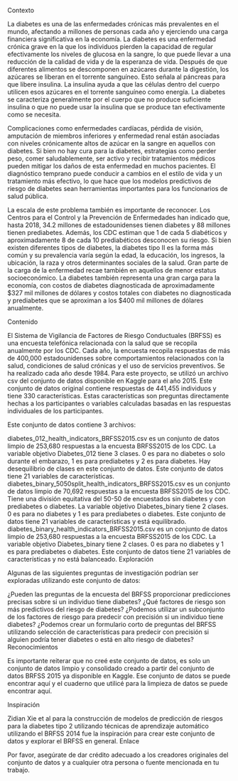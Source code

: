 
Contexto

La diabetes es una de las enfermedades crónicas más prevalentes en el mundo, afectando a millones de personas cada año y ejerciendo una carga financiera significativa en la economía. La diabetes es una enfermedad crónica grave en la que los individuos pierden la capacidad de regular efectivamente los niveles de
glucosa en la sangre, lo que puede llevar a una reducción de la calidad de vida y de la esperanza de vida. Después de que diferentes alimentos se descomponen en azúcares durante la digestión, los azúcares se liberan en el torrente sanguíneo. Esto señala al páncreas para que libere insulina. 
La insulina ayuda a que las células dentro del cuerpo utilicen esos azúcares en el torrente sanguíneo como energía. La diabetes se caracteriza generalmente por el cuerpo que no produce suficiente insulina o que no puede usar la insulina que se produce tan efectivamente como se necesita.

Complicaciones como enfermedades cardíacas, pérdida de visión, amputación de miembros inferiores y enfermedad renal están asociadas con niveles crónicamente altos de azúcar en la sangre en aquellos con diabetes. Si bien no hay cura para la diabetes, estrategias como perder peso, comer saludablemente, ser activo y recibir tratamientos médicos pueden mitigar los daños de esta enfermedad en muchos pacientes. El diagnóstico temprano puede conducir a cambios en el estilo de vida y un tratamiento más efectivo, lo que hace que los modelos predictivos de riesgo de diabetes sean herramientas importantes para los funcionarios de salud pública.

La escala de este problema también es importante de reconocer. Los Centros para el Control y la Prevención de Enfermedades han indicado que, hasta 2018, 34.2 millones de estadounidenses tienen diabetes y 88 millones tienen prediabetes. Además, los CDC estiman que 1 de cada 5 diabéticos y aproximadamente 8 de cada 10 prediabéticos desconocen su riesgo. Si bien existen diferentes tipos de diabetes,
la diabetes tipo II es la forma más común y su prevalencia varía según la edad, la educación, los ingresos, la ubicación, la raza y otros determinantes sociales de la salud. Gran parte de la carga de la enfermedad recae también en aquellos de menor estatus socioeconómico. La diabetes también representa una gran carga para la economía, 
con costos de diabetes diagnosticada de aproximadamente $327 mil millones de dólares y costos totales con diabetes no diagnosticada y prediabetes que se aproximan a los $400 mil millones de dólares anualmente.

Contenido

El Sistema de Vigilancia de Factores de Riesgo Conductuales (BRFSS) es una encuesta telefónica relacionada con la salud que se recopila anualmente por los CDC. Cada año, la encuesta recopila respuestas de más de 400,000 estadounidenses sobre comportamientos relacionados con la salud, condiciones de salud crónicas y el uso de servicios preventivos. Se ha realizado cada año desde 1984. Para este proyecto, se utilizó un archivo csv del conjunto de datos disponible en Kaggle para el año 2015. Este conjunto de datos original contiene respuestas de 441,455 individuos y tiene 330 características. Estas características son preguntas directamente hechas a los participantes o variables calculadas basadas en las respuestas individuales de los participantes.

Este conjunto de datos contiene 3 archivos:

diabetes_012_health_indicators_BRFSS2015.csv es un conjunto de datos limpio de 253,680 respuestas a la encuesta BRFSS2015 de los CDC. La variable objetivo Diabetes_012 tiene 3 clases. 0 es para no diabetes o solo durante el embarazo, 1 es para prediabetes y 2 es para diabetes. Hay desequilibrio de clases en este conjunto de datos. Este conjunto de datos tiene 21 variables de características.
diabetes_binary_5050split_health_indicators_BRFSS2015.csv es un conjunto de datos limpio de 70,692 respuestas a la encuesta BRFSS2015 de los CDC. Tiene una división equitativa del 50-50 de encuestados sin diabetes y con prediabetes o diabetes. La variable objetivo Diabetes_binary tiene 2 clases. 0 es para no diabetes y 1 es para prediabetes o diabetes. Este conjunto de datos tiene 21 variables de características y está equilibrado.
diabetes_binary_health_indicators_BRFSS2015.csv es un conjunto de datos limpio de 253,680 respuestas a la encuesta BRFSS2015 de los CDC. La variable objetivo Diabetes_binary tiene 2 clases. 0 es para no diabetes y 1 es para prediabetes o diabetes. Este conjunto de datos tiene 21 variables de características y no está balanceado.
Exploración

Algunas de las siguientes preguntas de investigación podrían ser exploradas utilizando este conjunto de datos:

¿Pueden las preguntas de la encuesta del BRFSS proporcionar predicciones precisas sobre si un individuo tiene diabetes?
¿Qué factores de riesgo son más predictivos del riesgo de diabetes?
¿Podemos utilizar un subconjunto de los factores de riesgo para predecir con precisión si un individuo tiene diabetes?
¿Podemos crear un formulario corto de preguntas del BRFSS utilizando selección de características para predecir con precisión si alguien podría tener diabetes o está en alto riesgo de diabetes?
Reconocimientos

Es importante reiterar que no creé este conjunto de datos, es solo un conjunto de datos limpio y consolidado creado a partir del conjunto de datos BRFSS 2015 ya disponible en Kaggle. Ese conjunto de datos se puede encontrar aquí y el cuaderno que utilicé para la limpieza de datos se puede encontrar aquí.

Inspiración

Zidian Xie et al para la construcción de modelos de predicción de riesgos para la diabetes tipo 2 utilizando técnicas de aprendizaje automático utilizando el BRFSS 2014 fue la inspiración para crear este conjunto de datos y explorar el BRFSS en general. Enlace

Por favor, asegúrate de dar crédito adecuado a los creadores originales del conjunto de datos y a cualquier otra persona o fuente mencionada en tu trabajo.
